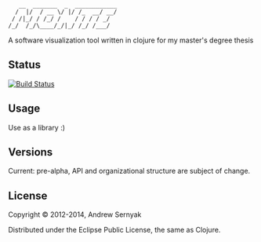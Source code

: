        __  _______  _  ____________
      /  |/  / __ \/ |/ /_  __/ __/
     / /|_/ / /_/ /    / / / / _/
    /_/  /_/\____/_/|_/ /_/ /___/

A software visualization tool written in clojure for my master's degree thesis

## Status

[![Build Status](https://travis-ci.org/ndrew/monte.png)](https://travis-ci.org/ndrew/monte)

## Usage

Use as a library :)

## Versions

Current: pre-alpha, API and organizational structure are subject of change.

## License

Copyright © 2012-2014, Andrew Sernyak

Distributed under the Eclipse Public License, the same as Clojure.
